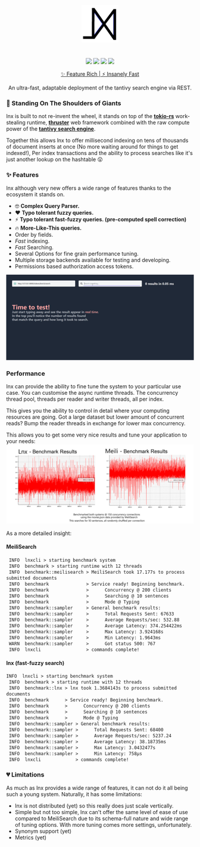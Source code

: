 <p align="center">
  <img width="20%" src="https://github.com/ChillFish8/lnx/blob/master/assets/logo.png" alt="Lust Logo">
</p>

#
<p align="center">
  <a href="https://github.com/ChillFish8/lnx/stargazers"><img src="https://img.shields.io/github/stars/ChillFish8/lnx"/></a>
  <a href="hhttps://github.com/ChillFish8/lnx/issues"><img src="https://img.shields.io/github/issues/ChillFish8/lnx"/></a>
  <a href="https://github.com/ChillFish8/lnx/blob/master/LICENSE"><img src="https://img.shields.io/github/license/ChillFish8/lnx"/></a>
  <a href="https://book.lnx.rs"><img src="https://img.shields.io/badge/Book-alive-sucess"/></a>
</p>
<p align="center"><a href="https://book.lnx.rs">✨ Feature Rich | ⚡ Insanely Fast</a></p>
<p align="center">An ultra-fast, adaptable deployment of the tantivy search engine via REST.</p>

### 🌟 Standing On The Shoulders of Giants
lnx is built to not re-invent the wheel, it stands on top of the [**tokio-rs**](https://tokio.rs) work-stealing runtime, [**thruster**](https://github.com/thruster-rs/Thruster) web framework combined with the raw compute power of the [**tantivy search engine**](https://github.com/tantivy-search/tantivy).

Together this allows lnx to offer millisecond indexing on tens of thousands of document inserts at once (No more waiting around for things to get indexed!), Per index transactions and the ability to process searches like it's just another lookup on the hashtable 😲

### ✨ Features
lnx although very new offers a wide range of features thanks to the ecosystem it stands on.

- 🤓 **Complex Query Parser.**
- ❤️ **Typo tolerant fuzzy queries.**
- ⚡️ **Typo tolerant fast-fuzzy queries. (pre-computed spell correction)**
- 🔥 **More-Like-This queries.**
- Order by fields.
- *Fast* indexing.
- *Fast* Searching.
- Several Options for fine grain performance tuning.
- Multiple storage backends available for testing and developing.
- Permissions based authorization access tokens.

<p align="center">
  <img src="https://github.com/ChillFish8/lnx/blob/master/assets/demo.gif" alt="Demo video"/>
</p>


### Performance
lnx can provide the ability to fine tune the system to your particular use case. You can customise the async runtime threads. The concurrency thread pool, threads per reader and writer threads, all per index.

This gives you the ability to control in detail where your computing resources are going. Got a large dataset but lower amount of concurrent reads? Bump the reader threads in exchange for lower max concurrency.

This allows you to get some very nice results and tune your application to your needs:
<img src="https://github.com/ChillFish8/lnx/blob/master/benchmarks/diagrams/150-conn-results.png"/>

As a more detailed insight:

#### MeiliSearch
```
 INFO  lnxcli > starting benchmark system
 INFO  benchmark > starting runtime with 12 threads
 INFO  benchmark::meilisearch > MeiliSearch took 17.177s to process submitted documents
 INFO  benchmark              > Service ready! Beginning benchmark.
 INFO  benchmark              >      Concurrency @ 200 clients
 INFO  benchmark              >      Searching @ 10 sentences
 INFO  benchmark              >      Mode @ Typing
 INFO  benchmark::sampler     > General benchmark results:
 INFO  benchmark::sampler     >      Total Requests Sent: 67633
 INFO  benchmark::sampler     >      Average Requests/sec: 532.88
 INFO  benchmark::sampler     >      Average Latency: 374.254422ms
 INFO  benchmark::sampler     >      Max Latency: 3.924168s
 INFO  benchmark::sampler     >      Min Latency: 1.9643ms
 WARN  benchmark::sampler     >      Got status 500: 767
 INFO  lnxcli                 > commands complete!
```

#### lnx (fast-fuzzy search)
```
INFO  lnxcli > starting benchmark system
 INFO  benchmark > starting runtime with 12 threads
 INFO  benchmark::lnx > lnx took 1.3684143s to process submitted documents
 INFO  benchmark      > Service ready! Beginning benchmark.
 INFO  benchmark      >      Concurrency @ 200 clients
 INFO  benchmark      >      Searching @ 10 sentences
 INFO  benchmark      >      Mode @ Typing
 INFO  benchmark::sampler > General benchmark results:
 INFO  benchmark::sampler >      Total Requests Sent: 68400
 INFO  benchmark::sampler >      Average Requests/sec: 5237.24
 INFO  benchmark::sampler >      Average Latency: 38.18735ms
 INFO  benchmark::sampler >      Max Latency: 3.0432477s
 INFO  benchmark::sampler >      Min Latency: 758µs
 INFO  lnxcli             > commands complete!
```

### 💔 Limitations
As much as lnx provides a wide range of features, it can not do it all being such a young system. Naturally, it has some limitations:

- lnx is not distributed (yet) so this really does just scale vertically.
- Simple but not too simple, lnx can't offer the same level of ease of use compared to MeiliSearch due to its schema-full nature and wide range of tuning options. With more tuning comes more settings, unfortunately.
- Synonym support (yet)
- Metrics (yet)
